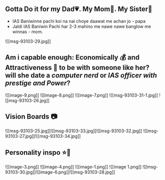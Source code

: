 ## Gotta Do it for my Dad💗. My Mom💞. My Sister💝

* IAS Baniwinne pachi koi na nai choye daawat me achan jo - papa
* Jaldi IAS Baniwin Pachi har 2-3 mahino me nawe nawe banglow me winnas - mom.

![[msg-93103-29.jpg]]

## Am i capable enough: Economically 💰 and Attractiveness 👦 to be with someone like her? will she date a *computer nerd* or *IAS officer with prestige and Power*? 
![[image-9.png]]
![[image-8.png]]
![[image-7.png]]
![[msg-93103-31-1.jpg]]
![[msg-93103-26.jpg]]

## Vision Boards 📷
![[msg-93103-25.jpg]]![[msg-93103-33.jpg]]![[msg-93103-32.jpg]]
![[msg-93103-27.jpg]]![[msg-93103-34.jpg]]
## Personality inspo ⭐🌃

![[image-3.png]]
![[image-4.png]]
![[image-1.png]]
![[image 1.png]]
![[msg-93103-30.jpg]]![[image-6.png]]![[msg-93103-28.jpg]]